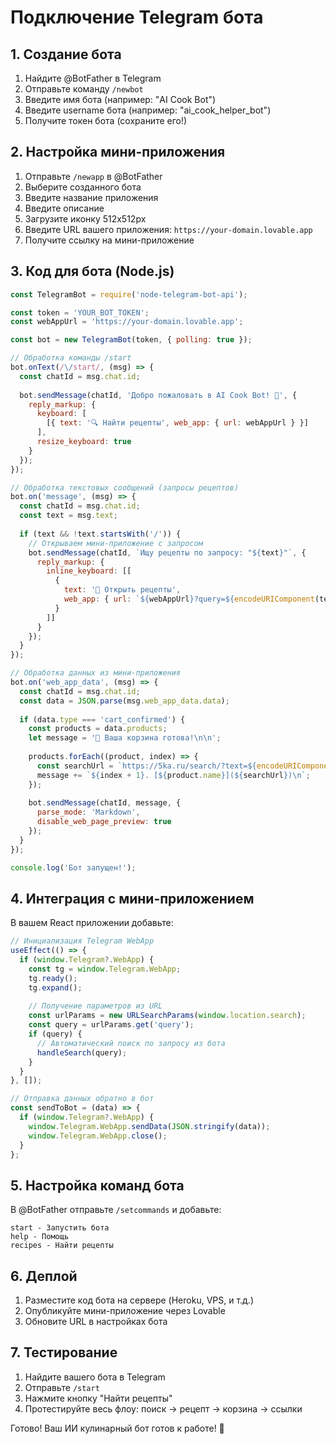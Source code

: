 # Подключение Telegram бота

## 1. Создание бота

1. Найдите @BotFather в Telegram
2. Отправьте команду `/newbot`
3. Введите имя бота (например: "AI Cook Bot")
4. Введите username бота (например: "ai_cook_helper_bot")
5. Получите токен бота (сохраните его!)

## 2. Настройка мини-приложения

1. Отправьте `/newapp` в @BotFather
2. Выберите созданного бота
3. Введите название приложения
4. Введите описание
5. Загрузите иконку 512x512px
6. Введите URL вашего приложения: `https://your-domain.lovable.app`
7. Получите ссылку на мини-приложение

## 3. Код для бота (Node.js)

```javascript
const TelegramBot = require('node-telegram-bot-api');

const token = 'YOUR_BOT_TOKEN';
const webAppUrl = 'https://your-domain.lovable.app';

const bot = new TelegramBot(token, { polling: true });

// Обработка команды /start
bot.onText(/\/start/, (msg) => {
  const chatId = msg.chat.id;
  
  bot.sendMessage(chatId, 'Добро пожаловать в AI Cook Bot! 🍳', {
    reply_markup: {
      keyboard: [
        [{ text: '🔍 Найти рецепты', web_app: { url: webAppUrl } }]
      ],
      resize_keyboard: true
    }
  });
});

// Обработка текстовых сообщений (запросы рецептов)
bot.on('message', (msg) => {
  const chatId = msg.chat.id;
  const text = msg.text;
  
  if (text && !text.startsWith('/')) {
    // Открываем мини-приложение с запросом
    bot.sendMessage(chatId, `Ищу рецепты по запросу: "${text}"`, {
      reply_markup: {
        inline_keyboard: [[
          { 
            text: '🍳 Открыть рецепты', 
            web_app: { url: `${webAppUrl}?query=${encodeURIComponent(text)}` }
          }
        ]]
      }
    });
  }
});

// Обработка данных из мини-приложения
bot.on('web_app_data', (msg) => {
  const chatId = msg.chat.id;
  const data = JSON.parse(msg.web_app_data.data);
  
  if (data.type === 'cart_confirmed') {
    const products = data.products;
    let message = '🛒 Ваша корзина готова!\n\n';
    
    products.forEach((product, index) => {
      const searchUrl = `https://5ka.ru/search/?text=${encodeURIComponent(product.name)}`;
      message += `${index + 1}. [${product.name}](${searchUrl})\n`;
    });
    
    bot.sendMessage(chatId, message, { 
      parse_mode: 'Markdown',
      disable_web_page_preview: true
    });
  }
});

console.log('Бот запущен!');
```

## 4. Интеграция с мини-приложением

В вашем React приложении добавьте:

```javascript
// Инициализация Telegram WebApp
useEffect(() => {
  if (window.Telegram?.WebApp) {
    const tg = window.Telegram.WebApp;
    tg.ready();
    tg.expand();
    
    // Получение параметров из URL
    const urlParams = new URLSearchParams(window.location.search);
    const query = urlParams.get('query');
    if (query) {
      // Автоматический поиск по запросу из бота
      handleSearch(query);
    }
  }
}, []);

// Отправка данных обратно в бот
const sendToBot = (data) => {
  if (window.Telegram?.WebApp) {
    window.Telegram.WebApp.sendData(JSON.stringify(data));
    window.Telegram.WebApp.close();
  }
};
```

## 5. Настройка команд бота

В @BotFather отправьте `/setcommands` и добавьте:

```
start - Запустить бота
help - Помощь
recipes - Найти рецепты
```

## 6. Деплой

1. Разместите код бота на сервере (Heroku, VPS, и т.д.)
2. Опубликуйте мини-приложение через Lovable
3. Обновите URL в настройках бота

## 7. Тестирование

1. Найдите вашего бота в Telegram
2. Отправьте `/start`
3. Нажмите кнопку "Найти рецепты"
4. Протестируйте весь флоу: поиск → рецепт → корзина → ссылки

Готово! Ваш ИИ кулинарный бот готов к работе! 🚀